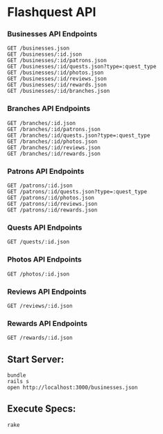 # Flashquest API


### Businesses API Endpoints
````
GET /businesses.json
GET /businesses/:id.json
GET /businesses/:id/patrons.json
GET /businesses/:id/quests.json?type=:quest_type
GET /businesses/:id/photos.json
GET /businesses/:id/reviews.json
GET /businesses/:id/rewards.json
GET /businesses/:id/branches.json
````

### Branches API Endpoints
````
GET /branches/:id.json
GET /branches/:id/patrons.json
GET /branches/:id/quests.json?type=:quest_type
GET /branches/:id/photos.json
GET /branches/:id/reviews.json
GET /branches/:id/rewards.json
````

### Patrons API Endpoints
````
GET /patrons/:id.json
GET /patrons/:id/quests.json?type=:quest_type
GET /patrons/:id/photos.json
GET /patrons/:id/reviews.json
GET /patrons/:id/rewards.json
````

### Quests API Endpoints
````
GET /quests/:id.json
````

### Photos API Endpoints
````
GET /photos/:id.json
````

### Reviews API Endpoints
````
GET /reviews/:id.json
````

### Rewards API Endpoints
````
GET /rewards/:id.json
````

## Start Server:
````
bundle
rails s
open http://localhost:3000/businesses.json
````
## Execute Specs:
````
rake 
````
